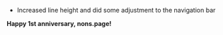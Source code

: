 * Increased line height and did some adjustment to the navigation bar

**Happy 1st anniversary, nons.page!**